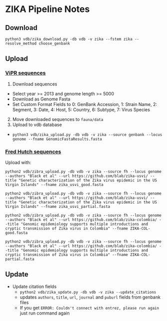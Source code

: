 # ZIKA Pipeline Notes

## Download

    python3 vdb/zika_download.py -db vdb -v zika --fstem zika --resolve_method choose_genbank

## Upload

### [ViPR sequences](https://www.viprbrc.org/brc/vipr_genome_search.spg?method=ShowCleanSearch&decorator=flavi_zika)

1. Download sequences
  * Select year >= 2013 and genome length >= 5000
  * Download as Genome Fasta
  * Set Custom Format Fields to 0: GenBank Accession, 1: Strain Name, 2: Segment, 3: Date, 4: Host, 5: Country, 6: Subtype, 7: Virus Species
2. Move downloaded sequences to `fauna/data`
3. Upload to vdb database
  * `python3 vdb/zika_upload.py -db vdb -v zika --source genbank --locus genome --fname GenomicFastaResults.fasta`

### [Fred Hutch sequences](https://github.com/blab/zika-usvi/tree/master/data)

Upload with:

    python2 vdb/zibra_upload.py -db vdb -v zika --source fh --locus genome --authors "Black et al" --url https://github.com/blab/zika-usvi/ --title "Genetic characterization of the Zika virus epidemic in the US Virgin Islands" --fname zika_usvi_good.fasta

    python2 vdb/zibra_upload.py -db vdb -v zika --source fh --locus genome --authors "Black et al" --url https://github.com/blab/zika-usvi/ --title "Genetic characterization of the Zika virus epidemic in the US Virgin Islands" --fname zika_usvi_partial.fasta

    python2 vdb/zibra_upload.py -db vdb -v zika --source fh --locus genome --authors "Black et al" --url https://github.com/blab/zika-colombia/ --title "Genomic epidemiology supports multiple introductions and cryptic transmission of Zika virus in Colombia" --fname ZIKA-COL-good.fasta

    python2 vdb/zibra_upload.py -db vdb -v zika --source fh --locus genome --authors "Black et al" --url https://github.com/blab/zika-colombia/ --title "Genomic epidemiology supports multiple introductions and cryptic transmission of Zika virus in Colombia" --fname ZIKA-COL-partial.fasta

## Update

* Update citation fields
  * `python2 vdb/zika_update.py -db vdb -v zika --update_citations`
  * updates `authors`, `title`, `url`, `journal` and `puburl` fields from genbank files
  * If you get `ERROR: Couldn't connect with entrez, please run again` just run command again
